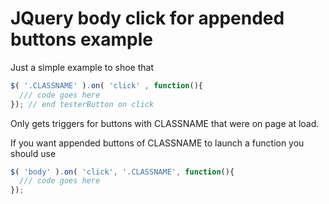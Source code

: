 JQuery body click for appended buttons example
==============================================

Just a simple example to shoe that

```javascript
$( '.CLASSNAME' ).on( 'click' , function(){
  /// code goes here
}); // end testerButton on click
```

Only gets triggers for buttons with CLASSNAME that were on page at load.

If you want appended buttons of CLASSNAME to launch a function you should use

```javascript
$( 'body' ).on( 'click', '.CLASSNAME', function(){
  /// code goes here
});
```
